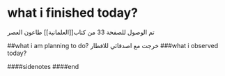 # what i finished today?
تم الوصول للصفحة 33 من كتاب[[العلمانية]] طاعون العصر

##what i am planning to do?
خرجت مع اصدقائي للافطار 
###what i observed today?

####sidenotes
####end
